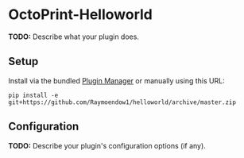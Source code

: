 # OctoPrint-Helloworld

**TODO:** Describe what your plugin does.

## Setup

Install via the bundled [Plugin Manager](https://docs.octoprint.org/en/master/bundledplugins/pluginmanager.html)
or manually using this URL:

    pip install -e git+https://github.com/Raymoendow1/helloworld/archive/master.zip


## Configuration

**TODO:** Describe your plugin's configuration options (if any).
